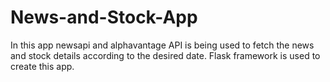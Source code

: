 # News-and-Stock-App
In this app newsapi and alphavantage API is being used to fetch the news and stock details according to the desired date.
Flask framework is used to create this app.
